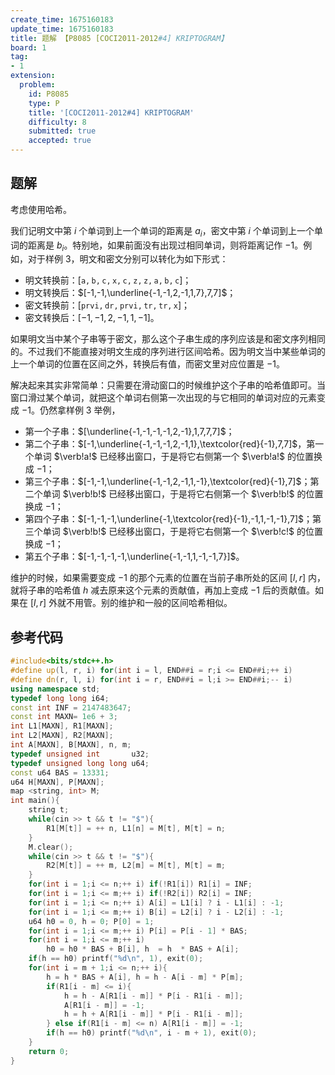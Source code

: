 ```yaml
---
create_time: 1675160183
update_time: 1675160183
title: 题解 【P8085 [COCI2011-2012#4] KRIPTOGRAM】
board: 1
tag:
- 1
extension:
  problem:
    id: P8085
    type: P
    title: '[COCI2011-2012#4] KRIPTOGRAM'
    difficulty: 8
    submitted: true
    accepted: true
---
```

## 题解

考虑使用哈希。

我们记明文中第 $i$ 个单词到上一个单词的距离是 $a_i$，密文中第 $i$ 个单词到上一个单词的距离是 $b_i$。特别地，如果前面没有出现过相同单词，则将距离记作 $-1$。例如，对于样例 $3$，明文和密文分别可以转化为如下形式：

- 明文转换前：$[\mathtt{a, b, c, x, c, z, z, a, b, c}]$；
- 明文转换后：$[-1,-1,\underline{-1,-1,2,-1,1,7},7,7]$；
- 密文转换前：$[\mathtt{prvi, dr, prvi, tr, tr, x}]$；
- 密文转换后：$[-1,-1,2,-1,1,-1]$。

如果明文当中某个子串等于密文，那么这个子串生成的序列应该是和密文序列相同的。不过我们不能直接对明文生成的序列进行区间哈希。因为明文当中某些单词的上一个单词的位置在区间之外，转换后有值，而密文里对应位置是 $-1$。

解决起来其实非常简单：只需要在滑动窗口的时候维护这个子串的哈希值即可。当窗口滑过某个单词，就把这个单词右侧第一次出现的与它相同的单词对应的元素变成 $-1$。仍然拿样例 $3$ 举例，

- 第一个子串：$[\underline{-1,-1,-1,-1,2,-1},1,7,7,7]$；
- 第二个子串：$[-1,\underline{-1,-1,-1,2,-1,1},\textcolor{red}{-1},7,7]$，第一个单词 $\verb!a!$ 已经移出窗口，于是将它右侧第一个 $\verb!a!$ 的位置换成 $-1$；
- 第三个子串：$[-1,-1,\underline{-1,-1,2,-1,1,-1},\textcolor{red}{-1},7]$；第二个单词 $\verb!b!$ 已经移出窗口，于是将它右侧第一个 $\verb!b!$ 的位置换成 $-1$；
- 第四个子串：$[-1,-1,-1,\underline{-1,\textcolor{red}{-1},-1,1,-1,-1},7]$；第三个单词 $\verb!b!$ 已经移出窗口，于是将它右侧第一个 $\verb!c!$ 的位置换成 $-1$；
- 第五个子串：$[-1,-1,-1,-1,\underline{-1,-1,1,-1,-1,7}]$。

维护的时候，如果需要变成 $-1$ 的那个元素的位置在当前子串所处的区间 $[l,r]$ 内，就将子串的哈希值 $h$ 减去原来这个元素的贡献值，再加上变成 $-1$ 后的贡献值。如果在 $[l,r]$ 外就不用管。别的维护和一般的区间哈希相似。

## 参考代码

```cpp
#include<bits/stdc++.h>
#define up(l, r, i) for(int i = l, END##i = r;i <= END##i;++ i)
#define dn(r, l, i) for(int i = r, END##i = l;i >= END##i;-- i)
using namespace std;
typedef long long i64;
const int INF = 2147483647;
const int MAXN= 1e6 + 3;
int L1[MAXN], R1[MAXN];
int L2[MAXN], R2[MAXN];
int A[MAXN], B[MAXN], n, m;
typedef unsigned int       u32;
typedef unsigned long long u64;
const u64 BAS = 13331;
u64 H[MAXN], P[MAXN];
map <string, int> M;
int main(){
    string t;
    while(cin >> t && t != "$"){
        R1[M[t]] = ++ n, L1[n] = M[t], M[t] = n;
    }
    M.clear();
    while(cin >> t && t != "$"){
        R2[M[t]] = ++ m, L2[m] = M[t], M[t] = m;
    }
    for(int i = 1;i <= n;++ i) if(!R1[i]) R1[i] = INF;
    for(int i = 1;i <= m;++ i) if(!R2[i]) R2[i] = INF;
    for(int i = 1;i <= n;++ i) A[i] = L1[i] ? i - L1[i] : -1;
    for(int i = 1;i <= m;++ i) B[i] = L2[i] ? i - L2[i] : -1;
    u64 h0 = 0, h = 0; P[0] = 1;
    for(int i = 1;i <= m;++ i) P[i] = P[i - 1] * BAS;
    for(int i = 1;i <= m;++ i)
        h0 = h0 * BAS + B[i], h  = h  * BAS + A[i];
    if(h == h0) printf("%d\n", 1), exit(0);
    for(int i = m + 1;i <= n;++ i){
        h = h * BAS + A[i], h = h - A[i - m] * P[m];
        if(R1[i - m] <= i){
            h = h - A[R1[i - m]] * P[i - R1[i - m]];
            A[R1[i - m]] = -1;
            h = h + A[R1[i - m]] * P[i - R1[i - m]];
        } else if(R1[i - m] <= n) A[R1[i - m]] = -1;
        if(h == h0) printf("%d\n", i - m + 1), exit(0);
    }
    return 0;
}
